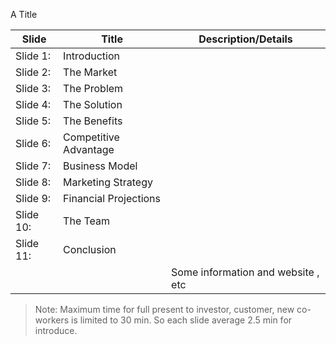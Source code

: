 A Title

| Slide | Title | Description/Details | 
| --- | --- | --- |
| Slide 1: | Introduction | | 
| Slide 2: | The Market | | 
| Slide 3: | The Problem | | 
| Slide 4: | The Solution | | 
| Slide 5: | The Benefits | | 
| Slide 6: | Competitive Advantage | | 
| Slide 7: | Business Model | | 
| Slide 8: | Marketing Strategy | | 
| Slide 9: | Financial Projections | | 
| Slide 10: | The Team | | 
| Slide 11: | Conclusion | | 
| | | Some information and website , etc | 

> Note: Maximum time for full present to investor, customer, new co-workers is limited to 30 min. So each slide average 2.5 min for introduce.
